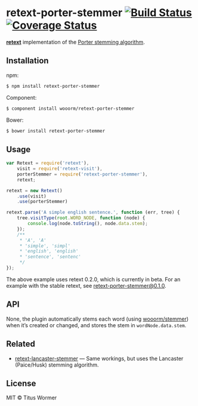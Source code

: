 # retext-porter-stemmer [![Build Status](https://travis-ci.org/wooorm/retext-porter-stemmer.svg?branch=master)](https://travis-ci.org/wooorm/retext-porter-stemmer) [![Coverage Status](https://img.shields.io/coveralls/wooorm/retext-porter-stemmer.svg)](https://coveralls.io/r/wooorm/retext-porter-stemmer?branch=master)

**[retext](https://github.com/wooorm/retext "Retext")** implementation of the [Porter stemming algorithm](http://tartarus.org/martin/PorterStemmer/).

## Installation

npm:
```sh
$ npm install retext-porter-stemmer
```

Component:
```sh
$ component install wooorm/retext-porter-stemmer
```

Bower:
```sh
$ bower install retext-porter-stemmer
```

## Usage

```js
var Retext = require('retext'),
    visit = require('retext-visit'),
    porterStemmer = require('retext-porter-stemmer'),
    retext;

retext = new Retext()
    .use(visit)
    .use(porterStemmer)

retext.parse('A simple english sentence.', function (err, tree) {
    tree.visitType(root.WORD_NODE, function (node) {
        console.log(node.toString(), node.data.stem);
    });
    /**
     * 'A', 'A'
     * 'simple', 'simpl'
     * 'english', 'english'
     * 'sentence', 'sentenc'
     */
});
```

The above example uses retext 0.2.0, which is currently in beta. For an example with the stable retext, see [retext-porter-stemmer@0.1.0](https://github.com/wooorm/retext-porter-stemmer/tree/0.1.0).

## API

None, the plugin automatically stems each word (using [wooorm/stemmer](https://github.com/wooorm/stemmer)) when it’s created or changed, and stores the stem in `wordNode.data.stem`.

## Related

- [retext-lancaster-stemmer](https://github.com/wooorm/retext-lancaster-stemmer) — Same workings, but uses the Lancaster (Paice/Husk) stemming algorithm.

## License

MIT © Titus Wormer
